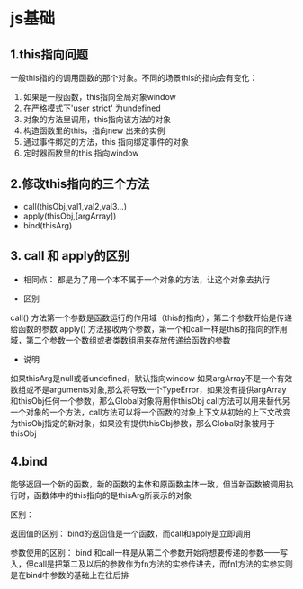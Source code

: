 # js基础

## 1.this指向问题

一般this指的的调用函数的那个对象。不同的场景this的指向会有变化：

1. 如果是一般函数，this指向全局对象window
2. 在严格模式下'user strict' 为undefined
3. 对象的方法里调用，this指向该方法的对象
4. 构造函数里的this，指向new 出来的实例
5. 通过事件绑定的方法，this 指向绑定事件的对象
6. 定时器函数里的this 指向window

## 2.修改this指向的三个方法

* call(thisObj,val1,val2,val3...)
* apply(thisObj,[argArray])
* bind(thisArg)

## 3. call 和 apply的区别

* 相同点：
都是为了用一个本不属于一个对象的方法，让这个对象去执行

* 区别

call() 方法第一个参数是函数运行的作用域（this的指向），第二个参数开始是传递给函数的参数
apply() 方法接收两个参数，第一个和call一样是this的指向的作用域，第二个参数一个数组或者类数组用来存放传递给函数的参数

* 说明

如果thisArg是null或者undefined，默认指向window
如果argArray不是一个有效数组或不是arguments对象,那么将导致一个TypeError，如果没有提供argArray和thisObj任何一个参数，那么Global对象将用作thisObj
call方法可以用来替代另一个对象的一个方法，call方法可以将一个函数的对象上下文从初始的上下文改变为thisObj指定的新对象，如果没有提供thisObj参数，那么Global对象被用于thisObj

## 4.bind

能够返回一个新的函数，新的函数的主体和原函数主体一致，但当新函数被调用执行时，函数体中的this指向的是thisArg所表示的对象

区别：

返回值的区别：
bind的返回值是一个函数，而call和apply是立即调用

参数使用的区别：
bind 和call一样是从第二个参数开始将想要传递的参数一一写入，但call是把第二及以后的参数作为fn方法的实参传进去，而fn1方法的实参实则是在bind中参数的基础上在往后排
